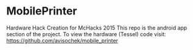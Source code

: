 # MobilePrinter
Hardware Hack Creation for McHacks 2015 
This repo is the android app section of the project.
To view the hardware (Tessel) code visit: https://github.com/avisochek/mobile_printer

